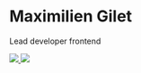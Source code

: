# Maximilien Gilet
Lead developer frontend 

<div style="display: inline-bloc;">
  <a href="https://www.mgilet.xyz" target="_blank">
    <img src="https://img.shields.io/badge/mgilet.xyz-4E724D?style=for-the-badge&logo=About.me&logoColor=white" />
  </a>
  <a href="https://l.mgilet.xyz/linkedin" target="_blank">
    <img src="https://img.shields.io/badge/LinkedIn-0077B5?style=for-the-badge&logo=linkedin&logoColor=white" />
  </a>
</div>
